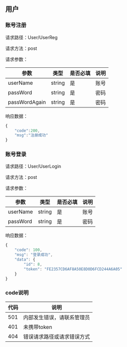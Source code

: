 ## 用户

### 账号注册

请求路径：User/UserReg

请求方法：post

请求参数：

| 参数          | 类型   | 是否必填 | 说明 |
| ------------- | ------ | -------- | ---- |
| userName      | string | 是       | 账号 |
| passWord      | string | 是       | 密码 |
| passWordAgain | string | 是       | 密码 |

响应数据：

```javascript
{
	"code":200,
	"msg":"注册成功"
}
```



### 

### 账号登录

请求路径：User/UserLogin

请求方法：post

请求参数：

| 参数     | 类型   | 是否必填 | 说明 |
| -------- | ------ | -------- | ---- |
| userName | string | 是       | 账号 |
| passWord | string | 是       | 密码 |

响应数据：

```javascript
{
    "code": 100,
    "msg": "登录成功",
    "data": {
        "id": 8,
        "token": "FE2357CD6AF8A50E8D0D6FCD244A6A05"
    }
}
```











### code说明

| 代码 | 说明                       |
| ---- | -------------------------- |
| 501  | 内部发生错误，请联系管理员 |
| 401  | 未携带token                |
| 404  | 错误请求路径或请求错误方式 |